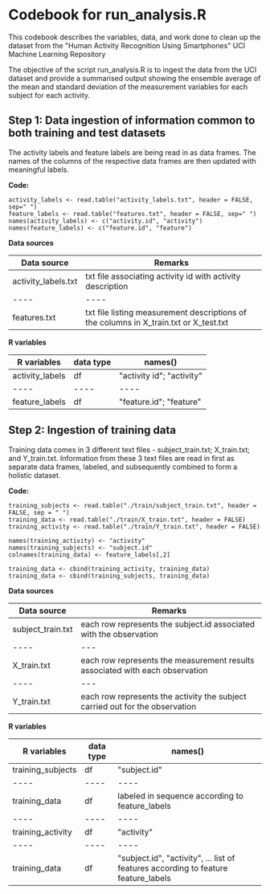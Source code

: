 # Codebook for run_analysis.R

This codebook describes the variables, data, and work done to clean up the
dataset from the "Human Activity Recognition Using Smartphones" UCI Machine
Learning Repository

The objective of the script run_analysis.R is to ingest the data from the
UCI dataset and provide a summarised output showing the ensemble average
of the mean and standard deviation of the measurement variables for each
subject for each activity.

## Step 1: Data ingestion of information common to both training and test datasets

The activity labels and feature labels are being read in as data frames.
The names of the columns of the respective data frames are then updated with
meaningful labels.

**Code:**
```
activity_labels <- read.table("activity_labels.txt", header = FALSE, sep=" ")
feature_labels <- read.table("features.txt", header = FALSE, sep=" ")
names(activity_labels) <- c("activity.id", "activity")
names(feature_labels) <- c("feature.id", "feature")
```

**Data sources**

Data source           | Remarks
----                  | ----
activity_labels.txt   | txt file associating activity id with activity description
----                  | ----
features.txt          | txt file listing measurement descriptions of the columns in X_train.txt or X_test.txt

**R variables**

R variables           | data type   | names()
----                  | ----        | ----
activity_labels       | df          | "activity id"; "activity"
----                  | ----        | ----
feature_labels        | df          | "feature.id"; "feature"

## Step 2: Ingestion of training data

Training data comes in 3 different text files - subject_train.txt;
X_train.txt; and Y_train.txt. Information from these 3 text files are read in
first as separate data frames, labeled, and subsequently combined to form a
holistic dataset.

**Code:**
```
training_subjects <- read.table("./train/subject_train.txt", header = FALSE, sep = " ")
training_data <- read.table("./train/X_train.txt", header = FALSE)
training_activity <- read.table("./train/Y_train.txt", header = FALSE)

names(training_activity) <- "activity"                  
names(training_subjects) <- "subject.id"                
colnames(training_data) <- feature_labels[,2]

training_data <- cbind(training_activity, training_data)
training_data <- cbind(training_subjects, training_data)           
```

**Data sources**

Data source           | Remarks
---                   | ---
subject_train.txt     | each row represents the subject.id associated with the observation
----                  | ---
X_train.txt           | each row represents the measurement results associated with each observation
----                  | ---
Y_train.txt           | each row represents the activity the subject carried out for the observation


**R variables**

R variables           | data type   | names()
----                  | ----        | ----
training_subjects     | df          | "subject.id"
----                  | ----        | ----
training_data         | df          | labeled in sequence according to feature_labels
----                  | ----        | ----
training_activity     | df          | "activity"
----                  | ----        | ----
training_data         | df          | "subject.id", "activity", ... list of features according to feature feature_labels

